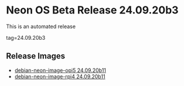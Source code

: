 # Neon OS Beta Release 24.09.20b3
This is an automated release

tag=24.09.20b3

## Release Images
- [debian-neon-image-opi5 24.09.20b11](https://download.neonaiservices.com/neon_os/core/rpi4/dev/debian-neon-image-rpi4_2024-09-20_18_41.img.xz)
- [debian-neon-image-rpi4 24.09.20b11](https://download.neonaiservices.com/neon_os/core/rpi4/dev/debian-neon-image-rpi4_2024-09-20_18_41.img.xz)
